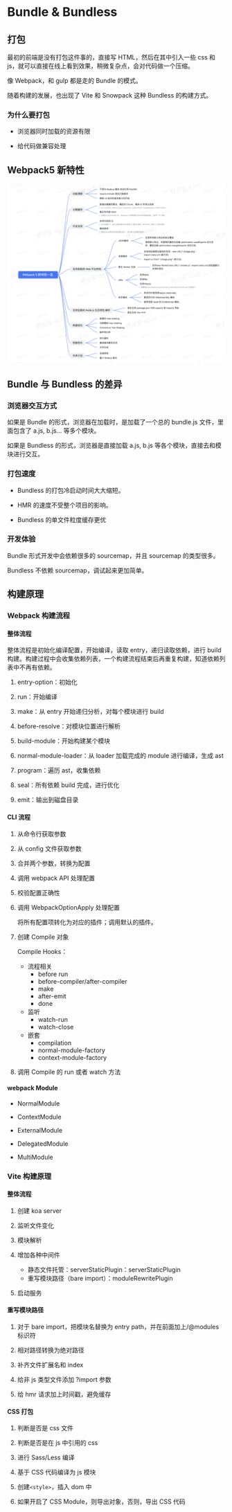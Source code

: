<!--
 * @Author: feizhijun
 * @Date: 2021-03-28 13:19:56
 * @LastEditors: feizhijun
 * @LastEditTime: 2021-03-28 15:53:49
 * @Description: desc
-->

# Bundle & Bundless

## 打包

最初的前端是没有打包这件事的，直接写 HTML，然后在其中引入一些 css 和 js，就可以直接在线上看到效果，稍微复杂点，会对代码做一个压缩。

像 Webpack，和 gulp 都是走的 Bundle 的模式。

随着构建的发展，也出现了 Vite 和 Snowpack 这种 Bundless 的构建方式。

### 为什么要打包

- 浏览器同时加载的资源有限

- 给代码做兼容处理

## Webpack5 新特性

![](./image/bundle1.png)

## Bundle 与 Bundless 的差异

### 浏览器交互方式

如果是 Bundle 的形式，浏览器在加载时，是加载了一个总的 bundle.js 文件，里面包含了 a.js, b.js... 等多个模块。

如果是 Bundless 的形式，浏览器是直接加载 a.js, b.js 等各个模块，直接去和模块进行交互。

### 打包速度

- Bundless 的打包冷启动时间大大缩短。

- HMR 的速度不受整个项目的影响。

- Bundless 的单文件粒度缓存更优

### 开发体验

Bundle 形式开发中会依赖很多的 sourcemap，并且 sourcemap 的类型很多。

Bundless 不依赖 sourcemap，调试起来更加简单。

## 构建原理

### Webpack 构建流程

#### 整体流程

整体流程是初始化编译配置，开始编译，读取 entry，递归读取依赖，进行 build 构建。构建过程中会收集依赖列表，一个构建流程结束后再重复构建，知道依赖列表中不再有依赖。

1. entry-option：初始化

2. run：开始编译

3. make：从 entry 开始递归分析，对每个模块进行 build

4. before-resolve：对模块位置进行解析

5. build-module：开始构建某个模块

6. normal-module-loader：从 loader 加载完成的 module 进行编译，生成 ast

7. program：遍历 ast，收集依赖

8. seal：所有依赖 build 完成，进行优化

9. emit：输出到磁盘目录

#### CLI 流程

1. 从命令行获取参数

2. 从 config 文件获取参数

3. 合并两个参数，转换为配置

4. 调用 webpack API 处理配置

5. 校验配置正确性

6. 调用 WebpackOptionApply 处理配置

   将所有配置项转化为对应的插件；调用默认的插件。

7. 创建 Compile 对象

   Compile Hooks：

   - 流程相关
     - before run
     - before-compiler/after-compiler
     - make
     - after-emit
     - done
   - 监听
     - watch-run
     - watch-close
   - 嵌套
     - compilation
     - normal-module-factory
     - context-module-factory

8. 调用 Compile 的 run 或者 watch 方法

#### webpack Module

- NormalModule

- ContextModule

- ExternalModule

- DelegatedModule

- MultiModule

### Vite 构建原理

#### 整体流程

1. 创建 koa server

2. 监听文件变化

3. 模块解析

4. 增加各种中间件

   - 静态文件托管：serverStaticPlugin：serverStaticPlugin
   - 重写模块路径（bare import）：moduleRewritePlugin

5. 启动服务

#### 重写模块路径

1. 对于 bare import，把模块名替换为 entry path，并在前面加上/@modules 标识符

2. 相对路径转换为绝对路径

3. 补齐文件扩展名和 index

4. 给非 js 类型文件添加 ?import 参数

5. 给 hmr 请求加上时间戳，避免缓存

#### CSS 打包

1. 判断是否是 css 文件

2. 判断是否是在 js 中引用的 css

3. 进行 Sass/Less 编译

4. 基于 CSS 代码编译为 js 模块

5. 创建`<style>`，插入 dom 中

6. 如果开启了 CSS Module，则导出对象，否则，导出 CSS 代码
